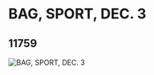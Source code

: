 # BAG, SPORT, DEC. 3
## 11759
![BAG, SPORT, DEC. 3](https://lc-www-live-s.legocdn.com/media/bricks/5/2/6016766.jpg)